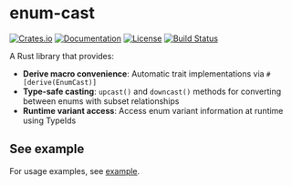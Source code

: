 # enum-cast

[![Crates.io](https://img.shields.io/crates/v/enum-cast.svg)](https://crates.io/crates/enum-cast)
[![Documentation](https://docs.rs/enum-cast/badge.svg)](https://docs.rs/enum-cast)
[![License](https://img.shields.io/badge/license-MIT-blue.svg)](LICENSE)
[![Build Status](https://github.com/utdemir/enum-cast/workflows/CI/badge.svg)](https://github.com/utdemir/enum-cast/actions)

A Rust library that provides:

- **Derive macro convenience**: Automatic trait implementations via `#[derive(EnumCast)]`
- **Type-safe casting**: `upcast()` and `downcast()` methods for converting between enums with subset relationships
- **Runtime variant access**: Access enum variant information at runtime using TypeIds

## See example

For usage examples, see [example](enum-cast/examples/example.rs).
